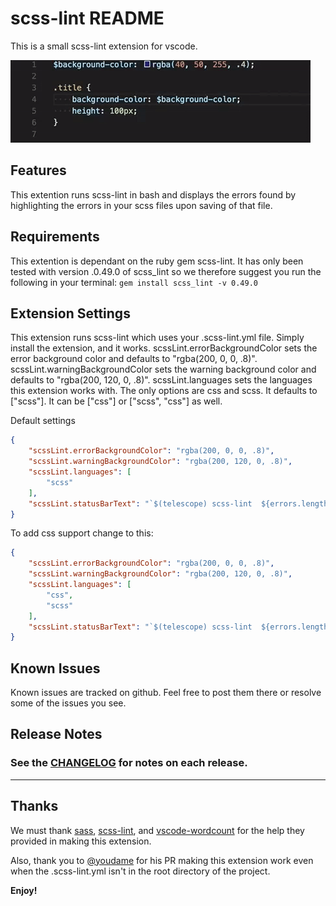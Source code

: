 # scss-lint README

This is a small scss-lint extension for vscode.

![Alt text](images/demo.gif?raw=true "Demo Gif")

## Features

This extention runs scss-lint in bash and displays the errors found by highlighting the errors in your scss files upon saving of that file.

## Requirements

This extention is dependant on the ruby gem scss-lint. It has only been tested with version .0.49.0 of scss_lint so we therefore suggest you run the following in your terminal:
`gem install scss_lint -v 0.49.0`

## Extension Settings

This extension runs scss-lint which uses your .scss-lint.yml file. Simply install the extension, and it works.
scssLint.errorBackgroundColor sets the error background color and defaults to "rgba(200, 0, 0, .8)".
scssLint.warningBackgroundColor sets the warning background color and defaults to "rgba(200, 120, 0, .8)".
scssLint.languages sets the languages this extension works with. The only options are css and scss. It defaults to ["scss"]. It can be ["css"] or ["scss", "css"] as well.

Default settings

```settings.json
{
    "scssLint.errorBackgroundColor": "rgba(200, 0, 0, .8)",
    "scssLint.warningBackgroundColor": "rgba(200, 120, 0, .8)",
    "scssLint.languages": [
        "scss"
    ],
    "scssLint.statusBarText": "`$(telescope) scss-lint  ${errors.length} $(x)  ${warnings.length} $(alert)`"
}
```

To add css support change to this:

```settings.json
{
    "scssLint.errorBackgroundColor": "rgba(200, 0, 0, .8)",
    "scssLint.warningBackgroundColor": "rgba(200, 120, 0, .8)",
    "scssLint.languages": [
        "css",
        "scss"
    ],
    "scssLint.statusBarText": "`$(telescope) scss-lint  ${errors.length} $(x)  ${warnings.length} $(alert)`"
}
```

## Known Issues

Known issues are tracked on github. Feel free to post them there or resolve some of the issues you see.

## Release Notes

### See the [CHANGELOG](CHANGELOG.md) for notes on each release.

-----------------------------------------------------------------------------------------------------------

## Thanks

We must thank [sass](http://sass-lang.com), [scss-lint](https://github.com/brigade/scss-lint), and [vscode-wordcount](https://github.com/Microsoft/vscode-wordcount) for the help they provided in making this extension.

Also, thank you to [@youdame](https://github.com/yoodame) for his PR making this extension work even when the .scss-lint.yml isn't in the root directory of the project.

**Enjoy!**
